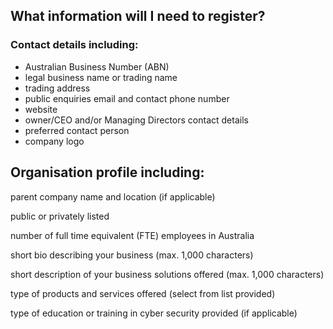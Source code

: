 



## What information will I need to register?
### Contact details including:
* Australian Business Number (ABN)
* legal business name or trading name
* trading address
* public enquiries email and contact phone number
* website
* owner/CEO and/or Managing Directors contact details
* preferred contact person
* company logo

## Organisation profile including:
parent company name and location (if applicable)

public or privately listed

number of full time equivalent (FTE) employees in Australia

short bio describing your business (max. 1,000 characters)

short description of your business solutions offered (max. 1,000 characters)

type of products and services offered (select from list provided)

type of education or training in cyber security provided (if applicable)
